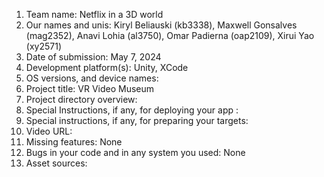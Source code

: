 1. Team name: Netflix in a 3D world
2. Our names and unis: Kiryl Beliauski (kb3338), Maxwell Gonsalves (mag2352), Anavi Lohia (al3750), Omar Padierna (oap2109), Xirui Yao (xy2571)
3. Date of submission: May 7, 2024
4. Development platform(s): Unity, XCode
5. OS versions, and device names: 
6. Project title: VR Video Museum
7. Project directory overview: 
8. Special Instructions, if any, for deploying your app :
9. Special instructions, if any, for preparing your targets: 
10. Video URL: 
11. Missing features: None
12. Bugs in your code and in any system you used: None
13. Asset sources: 
